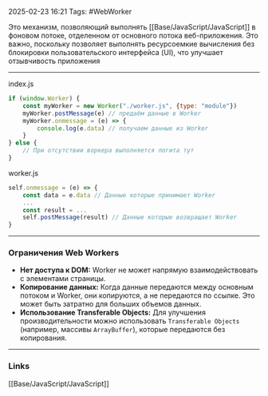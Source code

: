 2025-02-23 16:21
Tags: #WebWorker

Это механизм, позволяющий выполнять [[Base/JavaScript/JavaScript]] в фоновом потоке, отделенном от основного потока веб-приложения. Это важно, поскольку позволяет выполнять ресурсоемкие вычисления без блокировки пользовательского интерфейса (UI), что улучшает отзывчивость приложения

---

index.js
```js index
if (window.Worker) {
	const myWorker = new Worker("./worker.js", {type: "module"})
	myWorker.postMessage(e) // предаём данные в Worker
	myWorker.onmessage = (e) => {
		console.log(e.data) // получаем данные из Worker
	}
} else {
	// При отсутствии воркера выполняется логита тут
}
```

worker.js
```js worker
self.onmessage = (e) => {
	const data = e.data // Данные которые принимает Worker
	...
	const result = ...
	self.postMessage(result) // Данные которые возвращает Worker
}
```

---

### Ограничения Web Workers

- **Нет доступа к DOM:** Worker не может напрямую взаимодействовать с элементами страницы.
- **Копирование данных:** Когда данные передаются между основным потоком и Worker, они копируются, а не передаются по ссылке. Это может быть затратно для больших объемов данных.
- **Использование Transferable Objects:** Для улучшения производительности можно использовать `Transferable Objects` (например, массивы `ArrayBuffer`), которые передаются без копирования.

---
### Links
[[Base/JavaScript/JavaScript]]
